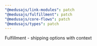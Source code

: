 ```yaml
---
"@medusajs/link-modules": patch
"@medusajs/fulfillment": patch
"@medusajs/core-flows": patch
"@medusajs/types": patch
---
```


Fulfillment - shipping options with context
